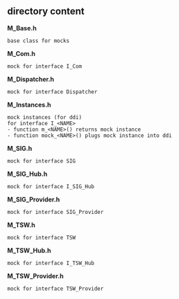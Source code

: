 ## directory content

**M_Base.h**
```
base class for mocks
```

**M_Com.h**
```
mock for interface I_Com
```

**M_Dispatcher.h**
```
mock for interface Dispatcher
```

**M_Instances.h**
```
mock instances (for ddi)
for interface I_<NAME>
- function m_<NAME>() returns mock instance
- function mock_<NAME>() plugs mock instance into ddi
```

**M_SIG.h**
```
mock for interface SIG
```

**M_SIG_Hub.h**
```
mock for interface I_SIG_Hub
```

**M_SIG_Provider.h**
```
mock for interface SIG_Provider
```

**M_TSW.h**
```
mock for interface TSW
```

**M_TSW_Hub.h**
```
mock for interface I_TSW_Hub
```

**M_TSW_Provider.h**
```
mock for interface TSW_Provider
```
